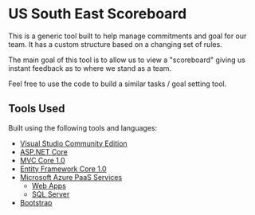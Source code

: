 # US South East Scoreboard

This is a generic tool built to help manage commitments and goal for our team. It has a custom structure based on a changing set of rules. 

The main goal of this tool is to allow us to view a "scoreboard" giving us instant feedback as to where we stand as a team. 

Feel free to use the code to build a similar tasks / goal setting tool. 

## Tools Used

Built using the following tools and languages:

* [Visual Studio Community Edition](https://www.visualstudio.com/downloads/)
* [ASP.NET Core](https://www.asp.net/core)
* [MVC Core 1.0](https://docs.asp.net/en/latest/tutorials/first-mvc-app/)
* [Entity Framework Core 1.0](https://docs.efproject.net/en/latest/)
* [Microsoft Azure PaaS Services](https://azure.microsoft.com/)
    * [Web Apps](https://azure.microsoft.com/en-us/services/app-service/web/)
    * [SQL Server](https://azure.microsoft.com/en-us/services/sql-database/)
* [Bootstrap](http://getbootstrap.com/)
